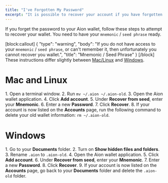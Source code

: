 ```yaml
---
title: "I've Forgotten My Password"
excerpt: "It is possible to recover your account if you have forgotten the password. You will need your mnemonic / seed key."
---
```

If you forget the password to your Aion wallet, follow these steps to attempt to recover your wallet. You need to have your `mnemonic` / `seed phrase` ready. 


[block:callout]
{
  "type": "warning",
  "body": "If you do not have access to your `mnemonic` / `seed phrase`, or can't remember it, then unfortunately you cannot recover you wallet.",
  "title": "Mnemonic / Seed Phrase"
}
[/block]
These instructions differ slightly between [Mac/Linux](#section-mac-and-linux) and [Windows](#section-windows).

# Mac and Linux

1\. Open a terminal window.
2\. Run `mv ~/.aion ~/.aion-old`.
3\. Open the Aion wallet application.
4\. Click **Add account**.
5\. Under **Recover from seed**, enter your **Mnemonic**.
6\. Enter a new **Password**.
7\. Click **Recover**.
8\. If your account is now listed on the **Accounts** page, run the following command to delete your old wallet information: `rm ~/.aion-old`.

# Windows

1\. Go to your **Documents** folder.
2\. Turn on **Show hidden files and folders**.
3\. Rename `.aion` to `.aion-old`.
4\. Open the Aion wallet application.
5\. Click **Add account**.
6\. Under **Recover from seed**, enter your **Mnemonic**.
7\. Enter a new **Password**.
8\. Click **Recover**.
9\. If your account is now listed on the **Accounts** page, go back to your **Documents** folder and delete the `.aion-old` folder.